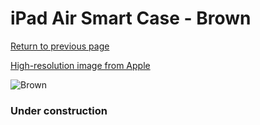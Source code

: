# iPad Air Smart Case - Brown

[Return to previous page](/ipad_air)

[High-resolution image from Apple](https://store.storeimages.cdn-apple.com/8756/as-images.apple.com/is/MF047?wid=4500&hei=4500&fmt=png)

<div style="width: 384px"><img src="/everypreview/MF047.png" alt="Brown"></div>

### Under construction
